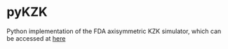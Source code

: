 # pyKZK

Python implementation of the FDA axisymmetric KZK simulator, which can be accessed at [here](https://github.com/jsoneson/HITU_Simulator)
